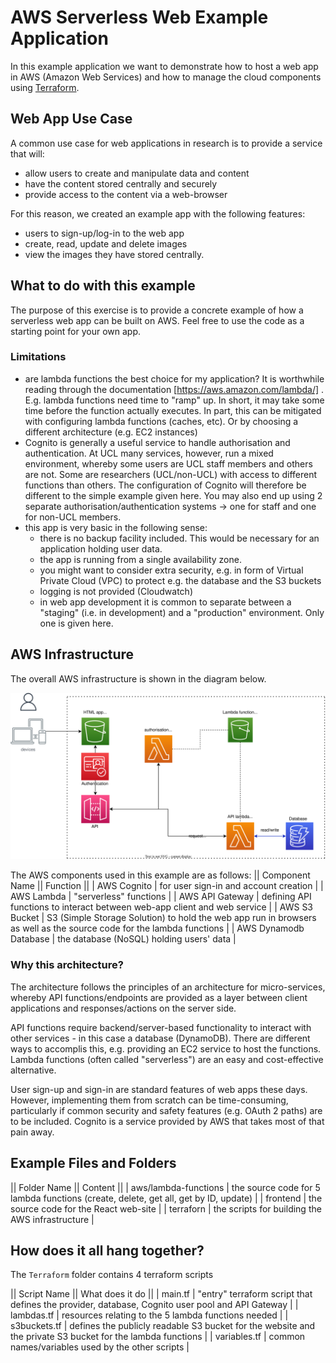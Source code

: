 # AWS Serverless Web Example Application

In this example application we want to demonstrate how to host a web app in AWS (Amazon Web Services) and how to manage the cloud components using [Terraform](https://www.terraform.io). 


## Web App Use Case

A common use case for web applications in research is to provide a service that will:
- allow users to create and manipulate data and content
- have the content stored centrally and securely
- provide access to the content via a web-browser

For this reason, we created an example app with the following features:
- users to sign-up/log-in to the web app
- create, read, update and delete images
- view the images they have stored centrally.

## What to do with this example

The purpose of this exercise is to provide a concrete example of how a serverless web app can be built on AWS.
Feel free to use the code as a starting point for your own app.

### Limitations

- are lambda functions the best choice for my application? It is worthwhile reading through the documentation [https://aws.amazon.com/lambda/] . E.g. lambda functions need time to "ramp" up. In short, it may take some time before the function actually executes. In part, this can be mitigated with configuring lambda functions (caches, etc). Or by choosing a different architecture (e.g. EC2 instances)
- Cognito is generally a useful service to handle authorisation and authentication. At UCL many services, however, run a mixed environment, whereby some users are UCL staff members and others are not. Some are researchers (UCL/non-UCL) with access to different functions than others. The configuration of Cognito will therefore be different to the simple example given here. You may also end up using 2 separate authorisation/authentication systems -> one for staff and one for non-UCL members.
- this app is very basic in the following sense:
   - there is no backup facility included. This would be necessary for an application holding user data. 
   - the app is running from a single availability zone. 
   - you might want to consider extra security, e.g. in form of Virtual Private Cloud (VPC) to protect e.g. the database and the S3 buckets
   - logging is not provided (Cloudwatch)
   - in web app development it is common to separate between a "staging" (i.e. in development) and a "production" environment. Only one is given here.

## AWS Infrastructure

The overall AWS infrastructure is shown in the diagram below.

![Serverless App Architecture](./ServerlessApp.svg)

The AWS components used in this example are as follows:
|| Component Name || Function ||
| AWS Cognito | for user sign-in and account creation |
| AWS Lambda | "serverless" functions | 
| AWS API Gateway | defining API functions to interact between web-app client and web service |
| AWS S3 Bucket | S3 (Simple Storage Solution) to hold the web app run in browsers as well as the source code for the lambda functions |
| AWS Dynamodb Database | the database (NoSQL) holding users' data |

### Why this architecture?
The architecture follows the principles of an architecture for micro-services, whereby API functions/endpoints are provided as a layer between client applications and responses/actions on the server side. 

API functions require backend/server-based functionality to interact with other services - in this case a database (DynamoDB).
There are different ways to accomplis this, e.g. providing an EC2 service to host the functions.
Lambda functions (often called "serverless") are an easy and cost-effective alternative. 

User sign-up and sign-in are standard features of web apps these days. However, implementing them from scratch can be time-consuming, particularly if 
common security and safety features (e.g. OAuth 2 paths) are to be included. Cognito is a service provided by AWS that takes most of that pain away. 


## Example Files and Folders

|| Folder Name || Content ||
| aws/lambda-functions | the source code for 5 lambda functions (create, delete, get all, get by ID, update) |
| frontend | the source code for the React web-site |
| terraforn | the scripts for building the AWS infrastructure |

## How does it all hang together?

The ```Terraform``` folder contains 4 terraform scripts 

|| Script Name || What does it do ||
| main.tf | "entry" terraform script that defines the provider, database, Cognito user pool and API Gateway |
| lambdas.tf | resources relating to the 5 lambda functions needed |
| s3buckets.tf | defines the publicly readable S3 bucket for the website and the private S3 bucket for the lambda functions |
| variables.tf | common names/variables used by the other scripts |



